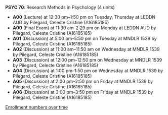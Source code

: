 **PSYC 70**: Research Methods in Psychology (4 units)

- **A00** (Lecture) at 12:30 pm–1:50 pm on Tuesday, Thursday at LEDDN AUD by Pilegard, Celeste Cristine (A16185185)
- **A00** (Final Exam) at 11:30 am–2:29 pm on Monday at LEDDN AUD by Pilegard, Celeste Cristine (A16185185)
- **A01** (Discussion) at 5:00 pm–5:50 pm on Tuesday at MNDLR 1539 by Pilegard, Celeste Cristine (A16185185)
- **A02** (Discussion) at 11:00 am–11:50 am on Wednesday at MNDLR 1539 by Pilegard, Celeste Cristine (A16185185)
- **A03** (Discussion) at 12:00 pm–12:50 pm on Wednesday at MNDLR 1539 by Pilegard, Celeste Cristine (A16185185)
- **A04** (Discussion) at 1:00 pm–1:50 pm on Wednesday at MNDLR 1539 by Pilegard, Celeste Cristine (A16185185)
- **A05** (Discussion) at 2:00 pm–2:50 pm on Friday at MNDLR 1539 by Pilegard, Celeste Cristine (A16185185)
- **A06** (Discussion) at 3:00 pm–3:50 pm on Friday at MNDLR 1539 by Pilegard, Celeste Cristine (A16185185)

[Enrollment numbers over time](./PSYC70.tsv)
